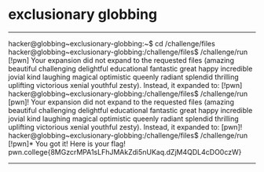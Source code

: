 # exclusionary globbing
***
hacker@globbing~exclusionary-globbing:~$ cd /challenge/files
hacker@globbing~exclusionary-globbing:/challenge/files$ /challenge/run [!pwn]
Your expansion did not expand to the requested files (amazing beautiful
challenging delightful educational fantastic great happy incredible jovial kind
laughing magical optimistic queenly radiant splendid thrilling uplifting
victorious xenial youthful zesty).
Instead, it expanded to:
[!pwn]
hacker@globbing~exclusionary-globbing:/challenge/files$ /challenge/run [pwn]!
Your expansion did not expand to the requested files (amazing beautiful
challenging delightful educational fantastic great happy incredible jovial kind
laughing magical optimistic queenly radiant splendid thrilling uplifting
victorious xenial youthful zesty).
Instead, it expanded to:
[pwn]!
hacker@globbing~exclusionary-globbing:/challenge/files$ /challenge/run [!pwn]*
You got it! Here is your flag!
pwn.college{8MGzcrMPA1sLFhJMAkZdi5nUKaq.dZjM4QDL4cDO0czW}
***
